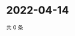# 2022-04-14

共 0 条

<!-- BEGIN WEIBO -->
<!-- 最后更新时间 Thu Apr 14 2022 14:20:29 GMT+0800 (China Standard Time) -->

<!-- END WEIBO -->

